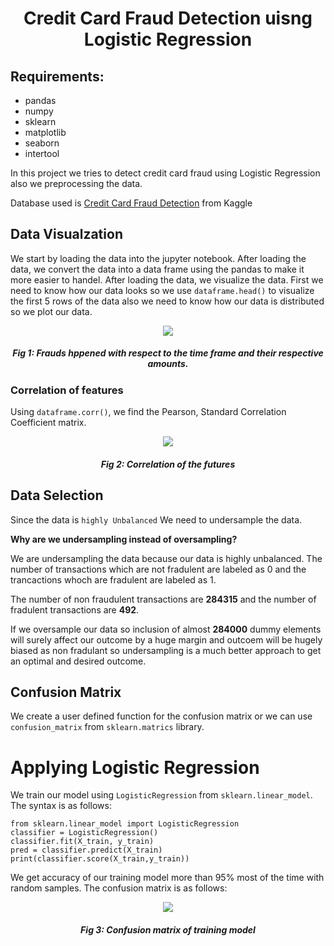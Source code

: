 <h1 align = center>Credit Card Fraud Detection uisng Logistic Regression</h1>

## Requirements:
- pandas
- numpy
- sklearn
- matplotlib
- seaborn
- intertool

In this project we tries to detect credit card fraud using Logistic Regression also we preprocessing the data.

Database used is [Credit Card Fraud Detection](https://www.kaggle.com/mlg-ulb/creditcardfraud) from Kaggle

## Data Visualzation
We start by loading the data into the jupyter notebook. After loading the data, we convert the data into a data frame using the pandas to make it more easier to handel.
After loading the data, we visualize the data. First we need to know how our data looks so we use `dataframe.head()` to visualize the first 5 rows of the data also we need to know how our data is distributed so we plot our data.

<p align='center'><img src = 'https://user-images.githubusercontent.com/54438860/119931359-19632800-bf36-11eb-949e-3318c7e9fe54.png'></p>
<h5 align = 'center'> Fig 1: Frauds hppened with respect to the time frame and their respective amounts.</h5>

### Correlation of features
Using `dataframe.corr()`, we find the Pearson, Standard Correlation Coefficient matrix.
<p align = 'center'><img src = 'https://user-images.githubusercontent.com/54438860/119931225-d7d27d00-bf35-11eb-81e4-6bad164137ab.png'></p>
<h5 align = 'center'>Fig 2: Correlation of the futures</h5>

## Data Selection
Since the data is `highly Unbalanced` We need to undersample the data.

**Why are we undersampling instead of oversampling?**

We are undersampling the data because our data is highly unbalanced. The number of transactions which are not fradulent are labeled as 0 and the trancactions whoch are fradulent are labeled as 1.

The number of non fraudulent transactions are **284315** and the number of fradulent transactions are **492**.

If we oversample our data so inclusion of almost **284000** dummy elements will surely affect our outcome by a huge margin and outcoem will be hugely biased as non fradulant so undersampling is a much better approach to get an optimal and desired outcome.

## Confusion Matrix
We create a user defined function for the confusion matrix or we can use `confusion_matrix` from `sklearn.matrics` library.

# Applying Logistic Regression
We train our model using `LogisticRegression` from `sklearn.linear_model`.
The syntax is as follows:
```
from sklearn.linear_model import LogisticRegression
classifier = LogisticRegression()
classifier.fit(X_train, y_train)
pred = classifier.predict(X_train)
print(classifier.score(X_train,y_train))

```
We get accuracy of our training model more than 95% most of the time with random samples.
The confusion matrix is as follows: 
<p align = center><img src = https://user-images.githubusercontent.com/54438860/119933900-ce4b1400-bf39-11eb-964d-1d853a450eee.png></p>
<h5 align = center>Fig 3: Confusion matrix of training model</h5>
